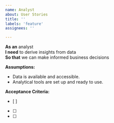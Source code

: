 ```yaml
---
name: Analyst
about: User Stories
title: ''
labels: 'feature'
assignees: ''

---
```


**As an** analyst  
**I need** to derive insights from data  
**So that** we can make informed business decisions  

**Assumptions:** 
* Data is available and accessible.
* Analytical tools are set up and ready to use.

**Acceptance Criteria:**
- [ ] 
- [ ] 
- [ ] 